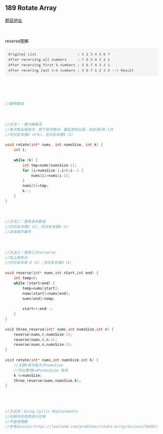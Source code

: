 ## 189 Rotate Array
[题目地址](https://leetcode.com/problems/rotate-array/description/)
<br>
<br>
<br>

reverse图解

![](https://github.com/LUCY78765580/Day-Day-Leetcode/raw/master/screenshorts/array002.jpg)

<br>
<br>

```c
//翻转数组



//方法一：暴力破解法
//每次取出尾结点，剩下依次挪动，最后放到头部，如此进行K-1次
//时间复杂度O（n*k），空间复杂度O（1）

void rotate(int* nums, int numsSize, int k) {
    int i;

    while (k) {
        int tmp=nums[numsSize-1];
        for (i=numsSize-1;i>0;i--) {
            nums[i]=nums[i-1];
        }
        nums[0]=tmp;
        k--;
    }
}



//方法二：使用多余数组
//时间复杂度O（n），空间复杂度O（n）
//具体就不展开



//方法三：使用三次rerverse
//如上图所示
//时间复杂度 O（n）,空间复杂度O（1）

void reverse(int* nums,int start,int end) {
    int temp=0;
    while (start<end) {
        temp=nums[start];
        nums[start]=nums[end];
        nums[end]=temp;

        start++;end--;
    }
}

void three_reverse(int* nums,int numsSize,int n) {
    reverse(nums,0,numsSize-1);
    reverse(nums,0,n-1);
    reverse(nums,n,numsSize-1);
}

void rotate(int* nums,int numsSize,int k) {
    //注意k有可能大于numsSize
    //所以要用k=k%numsSize 取余
    k %=numsSize;
    three_reverse(nums,numsSize,k);
}




//方法四：Using Cyclic Replacements
//利用环的性质进行交换
//不是很理解
//参考discuss:https://leetcode.com/problems/rotate-array/discuss/54282/My-interpretationproof-of-the-Cyclic-Replacements-Method-in-Editorial-Solution

```
